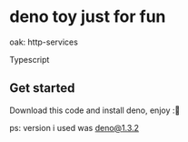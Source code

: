 # deno toy just for fun

oak: http-services

Typescript


## Get started

Download this code and install deno, enjoy :🥶

ps: version i used was deno@1.3.2
